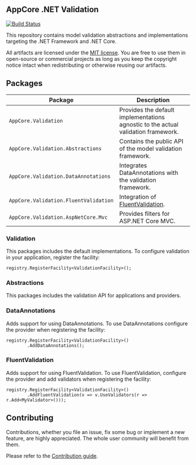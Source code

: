 AppCore .NET Validation
-----------------------

[![Build Status](https://dev.azure.com/AppCoreNet/Validation/_apis/build/status/AppCoreNet.Validation?branchName=dev)](https://dev.azure.com/AppCoreNet/Validation/_build/latest?definitionId=4&branchName=dev)

This repository contains model validation abstractions and implementations targeting the .NET Framework and .NET Core.

All artifacts are licensed under the [MIT license](LICENSE). You are free to use them in open-source or commercial projects as long
as you keep the copyright notice intact when redistributing or otherwise reusing our artifacts.

## Packages

Package                                           | Description
--------------------------------------------------|------------------------------------------------------------------------------------------------------
`AppCore.Validation`                            | Provides the default implementations agnostic to the actual validation framework.
`AppCore.Validation.Abstractions`              | Contains the public API of the model validation framework.
`AppCore.Validation.DataAnnotations`           | Integrates DataAnnotations with the validation framework.
`AppCore.Validation.FluentValidation`          | Integration of [FluentValidation](https://fluentvalidation.net/).
`AppCore.Validation.AspNetCore.Mvc`            | Provides filters for ASP.NET Core MVC.

### Validation

This packages includes the default implementations. To configure validation in your application, register the facility:

```
registry.RegisterFacility<ValidationFacility>();
```

### Abstractions

This packages includes the validation API for applications and providers.

### DataAnnotations

Adds support for using DataAnnotations.
To use DataAnnotations configure the provider when registering the facility:
```
registry.RegisterFacility<ValidationFacility>()
        .AddDataAnnotations();
```

### FluentValidation

Adds support for using FluentValidation.
To use FluentValidation, configure the provider and add validators when registering the facility:
```
registry.RegisterFacility<ValidationFacility>()
        .AddFluentValidation(v => v.UseValidators(r => r.Add<MyValidator>()));
```

## Contributing

Contributions, whether you file an issue, fix some bug or implement a new feature, are highly appreciated. The whole user community
will benefit from them.

Please refer to the [Contribution guide](CONTRIBUTING.md).
